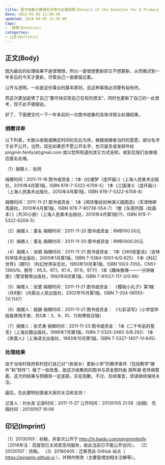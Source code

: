 ```yaml
---
title: 图书收集与募捐的详情与处理结果(Details of the Donation for A Primary School)
date: 2013-01-05 21:58:30
updated: 2018-04-05 23:35:09
tags:
-  捐赠(Donation)
categories:
- 公告(Bulletin)
---
```


## 正文(Body)

因为最后的处理结果不是很理想，所以一直很想更新却又不想更新，从而推迟到一年多后的今天才更新，尽管自己一直都惦记着。

公开与透明，一向是这份事业的基本原则，且这种事情必须要有始有终。

而这次更加促使了自己“要尽快实现自己在校的想法”，同时也更新了自己的一此思考，现于此不便细说。

好了，下面便交代一下一年多前的一次图书收集的具体详情与处理结果。

<!-- more -->

### 捐赠详单

以下列表，大致以收取或确定时间的先后为序。根据捐赠者当时的意愿，部分名字于此不公开。当然，现在如果您不愿公开名字，也可留言或发邮件给 pingmin.fenlly(at)gmail.com 或以您所知道的其它方式告知，收到后我们会做相应匿名处理。

（1）捐赠人：张玥

捐赠时间：2011-11-18
图书或资金：
1本《红楼梦（连环画）》（上海人民美术出版社，2010年4月第1版，ISBN 978-7-5322-6709-5）
1本《三国演义（连环画）》（上海人民美术出版社，2010年4月第1版，ISBN 978-7-5322-6708-8）

捐赠时间：2011-11-21
图书或资金：
1本《郑庆衡绘封神演义插图选》（天津杨柳青画社，2010年4月第1版，ISBN 978-7-80738-554-7）
1套《东周列国（绘画本）》（共30小册）（上海人民美术出版社，2010年4月第1版(?)，ISBN 978-7-5322-6204-5）

（2）捐赠人：匿名
捐赠时间：2011-11-20
图书或资金：RMB100.00元

（3）捐赠人：匿名
捐赠时间：2011-11-20
图书或资金：RMB1000.00元

（4）捐赠人：张颖
捐赠时间：2011-11-21
图书或资金：
1本《365夜童话》（吉林科学技术出版社，2005年1月第1版，ISBN 7-5384-3001-6/G·625）
5本《科幻世界》（期刊）（科幻世界杂志社，1993年10月第1版，ISBN 1003-7055，CN51-1360/N，期号：95.5，97.1，97.4，97.9，97.11）
1本《趣味推理——一分钟破案》（警官教育出版社，1992年8月第1版，ISBN 7-81027-117-2/D·86）

（5）捐赠人：张慧
捐赠时间：2011-11-21
图书或资金：
《樱桃小丸子》第1辑（共8册）（内蒙古人民出版社，2002年10月第1版，ISBN 7-204-06555-7/I·1147）

（6）捐赠人：姚静
捐赠时间：2011-11-21
图书或资金：
《七彩读写》（小学低年级版使用手册，共5本：3、9、10、12和寒假合辑）

（7）捐赠人：张艺勇
捐赠时间：2011-11-23
图书或资金：
1本《二千年前的誓言》（上海古籍出版社，1998年7月第1版，ISBN 7-5325-2465-5/B·292）
1本《笑面人》（上海译文出版社，1993年10月第1版，ISBN 7-5327-1407-1/I·845）

### 处理结果

由于当地村政府和村民们自己对“（弥泉乡）更新小学”的教学条件（包括教学“硬件”和“软件”）做了一些改善，故这次收集到的图书与资金暂时由 周晔湘 老师保管着。这次的结果与预期有一定差距，实在抱歉。不过，后续事宜，烦请继续保持关注。

最后，在此要特别感谢大家的关注和支持！

记录人：刘水良
记录时间：2011-11-27
公开时间：20130105 21:58（初稿）
完稿时间：20130107 16:08

## 印记(Imprint)

（1）20130105：初稿，并首次公开于 http://hi.baidu.com/pingminfenlly （2018年注：百度现已关闭其空间服务，故此当前已不能公开访问）。
（2）20130107：完稿。
（3）20180405：迁移至此 GitHub 站点（ https://pingmin.github.io ），并稍作修改（主要是增加相关注解等）。
